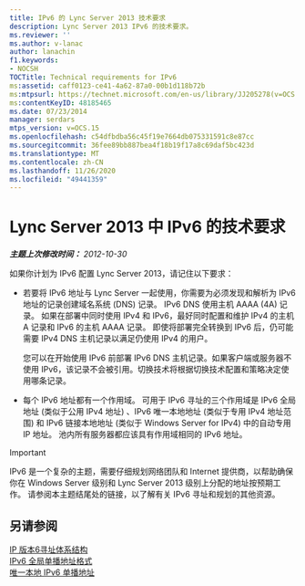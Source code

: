 ```yaml
---
title: IPv6 的 Lync Server 2013 技术要求
description: Lync Server 2013 IPv6 的技术要求。
ms.reviewer: ''
ms.author: v-lanac
author: lanachin
f1.keywords:
- NOCSH
TOCTitle: Technical requirements for IPv6
ms:assetid: caff0123-ce41-4a62-87a0-00b1d118b72b
ms:mtpsurl: https://technet.microsoft.com/en-us/library/JJ205278(v=OCS.15)
ms:contentKeyID: 48185465
ms.date: 07/23/2014
manager: serdars
mtps_version: v=OCS.15
ms.openlocfilehash: c54dfbdba56c45f19e7664db075331591c8e87cc
ms.sourcegitcommit: 36fee89bb887bea4f18b19f17a8c69daf5bc423d
ms.translationtype: MT
ms.contentlocale: zh-CN
ms.lasthandoff: 11/26/2020
ms.locfileid: "49441359"
---
```

# <a name="technical-requirements-for-ipv6-in-lync-server-2013"></a>Lync Server 2013 中 IPv6 的技术要求

<div data-xmlns="http://www.w3.org/1999/xhtml">

<div class="topic" data-xmlns="http://www.w3.org/1999/xhtml" data-msxsl="urn:schemas-microsoft-com:xslt" data-cs="https://msdn.microsoft.com/">

<div data-asp="https://msdn2.microsoft.com/asp">



</div>

<div id="mainSection">

<div id="mainBody">

<span> </span>

_**主题上次修改时间：** 2012-10-30_

如果你计划为 IPv6 配置 Lync Server 2013，请记住以下要求：

  - 若要将 IPv6 地址与 Lync Server 一起使用，你需要为必须发现和解析为 IPv6 地址的记录创建域名系统 (DNS) 记录。 IPv6 DNS 使用主机 AAAA (4A) 记录。 如果在部署中同时使用 IPv4 和 IPv6，最好同时配置和维护 IPv4 的主机 A 记录和 IPv6 的主机 AAAA 记录。 即使将部署完全转换到 IPv6 后，仍可能需要 IPv4 DNS 主机记录以满足仍使用 IPv4 的用户。
    
    您可以在开始使用 IPv6 前部署 IPv6 DNS 主机记录。如果客户端或服务器不使用 IPv6，该记录不会被引用。切换技术将根据切换技术配置和策略决定使用哪条记录。

  - 每个 IPv6 地址都有一个作用域。 可用于 IPv6 寻址的三个作用域是 IPv6 全局地址 (类似于公用 IPv4 地址) 、IPv6 唯一本地地址 (类似于专用 IPv4 地址范围) 和 IPv6 链接本地地址 (类似于 Windows Server for IPv4) 中的自动专用 IP 地址。 池内所有服务器都应该具有作用域相同的 IPv6 地址。

<div>


> [!IMPORTANT]  
> IPv6 是一个复杂的主题，需要仔细规划网络团队和 Internet 提供商，以帮助确保你在 Windows Server 级别和 Lync Server 2013 级别上分配的地址按预期工作。 请参阅本主题结尾处的链接，以了解有关 IPv6 寻址和规划的其他资源。



</div>

<div>

## <a name="see-also"></a>另请参阅


[IP 版本6寻址体系结构](https://tools.ietf.org/html/rfc4291)  
[IPv6 全局单播地址格式](https://tools.ietf.org/html/rfc3587)  
[唯一本地 IPv6 单播地址](https://tools.ietf.org/html/rfc4193)  
  

</div>

</div>

<span> </span>

</div>

</div>

</div>

